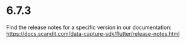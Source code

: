 
# 6.7.3

Find the release notes for a specific version in our documentation: https://docs.scandit.com/data-capture-sdk/flutter/release-notes.html
